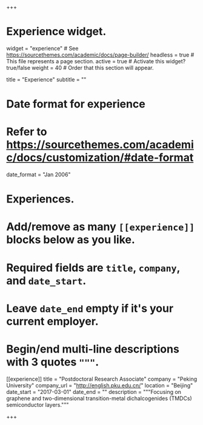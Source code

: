 +++
# Experience widget.
widget = "experience"  # See https://sourcethemes.com/academic/docs/page-builder/
headless = true  # This file represents a page section.
active = true  # Activate this widget? true/false
weight = 40  # Order that this section will appear.

title = "Experience"
subtitle = ""

# Date format for experience
#   Refer to https://sourcethemes.com/academic/docs/customization/#date-format
date_format = "Jan 2006"

# Experiences.
#   Add/remove as many `[[experience]]` blocks below as you like.
#   Required fields are `title`, `company`, and `date_start`.
#   Leave `date_end` empty if it's your current employer.
#   Begin/end multi-line descriptions with 3 quotes `"""`.

[[experience]]
  title = "Postdoctoral Research Associate"
  company = "Peking University"
  company_url = "http://english.pku.edu.cn/"
  location = "Beijing"
  date_start = "2017-03-01"
  date_end = ""
  description = """Focusing on graphene and two-dimensional transition-metal dichalcogenides (TMDCs) semiconductor layers."""

+++
